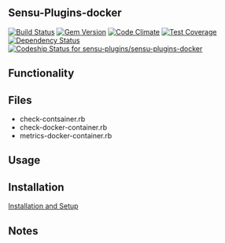## Sensu-Plugins-docker

[ ![Build Status](https://travis-ci.org/sensu-plugins/sensu-plugins-docker.svg?branch=master)](https://travis-ci.org/sensu-plugins/sensu-plugins-docker)
[![Gem Version](https://badge.fury.io/rb/sensu-plugins-docker.svg)](http://badge.fury.io/rb/sensu-plugins-docker)
[![Code Climate](https://codeclimate.com/github/sensu-plugins/sensu-plugins-docker/badges/gpa.svg)](https://codeclimate.com/github/sensu-plugins/sensu-plugins-docker)
[![Test Coverage](https://codeclimate.com/github/sensu-plugins/sensu-plugins-docker/badges/coverage.svg)](https://codeclimate.com/github/sensu-plugins/sensu-plugins-docker)
[![Dependency Status](https://gemnasium.com/sensu-plugins/sensu-plugins-docker.svg)](https://gemnasium.com/sensu-plugins/sensu-plugins-docker)
[ ![Codeship Status for sensu-plugins/sensu-plugins-docker](https://codeship.com/projects/680bcc80-e24b-0132-265c-4ea0dd54b93d/status?branch=master)](https://codeship.com/projects/81436)

## Functionality

## Files
 * check-contsainer.rb
 * check-docker-container.rb
 * metrics-docker-container.rb

## Usage

## Installation

[Installation and Setup](https://github.com/sensu-plugins/documentation/blob/master/user_docs/installation_instructions.md)

## Notes
